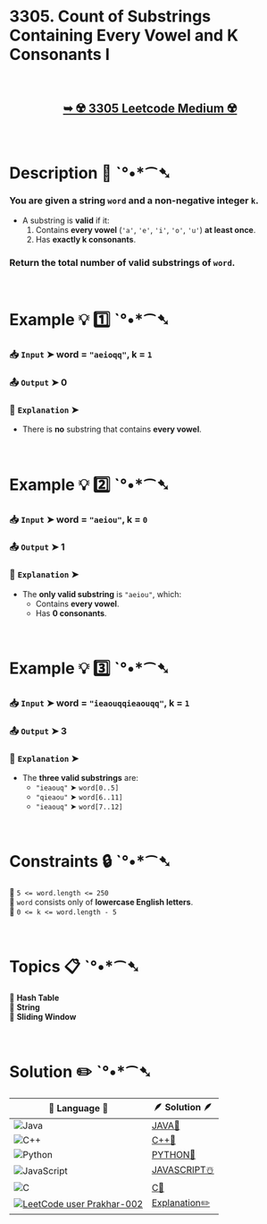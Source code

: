 # 3305. Count of Substrings Containing Every Vowel and K Consonants I

</br>

<h2 align="center"> 

<a href="https://leetcode.com/problems/count-of-substrings-containing-every-vowel-and-k-consonants-i/description/"><strong>➥ ☢️ 3305 Leetcode Medium ☢️ </strong></a>
</h2>

</br>

# Description 📜 ˋ°•*⁀➷

### You are given a **string** `word` and a **non-negative integer** `k`.  

- A substring is **valid** if it:
  1. Contains **every vowel** (`'a'`, `'e'`, `'i'`, `'o'`, `'u'`) **at least once**.
  2. Has **exactly k consonants**.

### **Return** the total number of valid substrings of `word`.

</br>

# Example 💡 1️⃣ ˋ°•*⁀➷

  ### 📥 `Input` ➤ word = `"aeioqq"`, k = `1`

  ### 📤 `Output` ➤ 0

  ### 🔦 `Explanation` ➤ 
- There is **no** substring that contains **every vowel**.

</br>

# Example 💡 2️⃣ ˋ°•*⁀➷

  ### 📥 `Input` ➤ word = `"aeiou"`, k = `0`

  ### 📤 `Output` ➤ 1

  ### 🔦 `Explanation` ➤ 
- The **only valid substring** is `"aeiou"`, which:
  - Contains **every vowel**.
  - Has **0 consonants**.

</br>

# Example 💡 3️⃣ ˋ°•*⁀➷

  ### 📥 `Input` ➤ word = `"ieaouqqieaouqq"`, k = `1`

  ### 📤 `Output` ➤ 3

  ### 🔦 `Explanation` ➤ 
- The **three valid substrings** are:
  - `"ieaouq"` ➤ `word[0..5]`
  - `"qieaou"` ➤ `word[6..11]`
  - `"ieaouq"` ➤ `word[7..12]`

</br>

# Constraints 🔒 ˋ°•*⁀➷

🔹 `5 <= word.length <= 250` </br>
🔹 `word` consists only of **lowercase English letters**. </br>
🔹 `0 <= k <= word.length - 5` </br>

</br>

# Topics 📋 ˋ°•*⁀➷

🔸 **Hash Table**  </br>
🔸 **String**  </br>
🔸 **Sliding Window**  </br>

</br>

# Solution ✏️ ˋ°•*⁀➷

| 📒 Language 📒  | 🪶 Solution 🪶 |
| ------------- | ------------- |
|  ![Java](https://img.shields.io/badge/java-%23ED8B00.svg?style=for-the-badge&logo=openjdk&logoColor=white)  | [JAVA🍁]() |
|  ![C++](https://img.shields.io/badge/c++-%2300599C.svg?style=for-the-badge&logo=c%2B%2B&logoColor=white)  | [C++🎲]()  |
|  ![Python](https://img.shields.io/badge/python-3670A0?style=for-the-badge&logo=python&logoColor=ffdd54)    | [PYTHON🍰]() |
| ![JavaScript](https://img.shields.io/badge/javascript-%23323330.svg?style=for-the-badge&logo=javascript&logoColor=%23F7DF1E)   | [JAVASCRIPT☃️]() |
|   ![C](https://img.shields.io/badge/c-%2300599C.svg?style=for-the-badge&logo=c&logoColor=white)   | [C💖]()  |
| [![LeetCode user Prakhar-002](https://img.shields.io/badge/dynamic/json?style=for-the-badge&labelColor=black&color=%23ffa116&label=Solved&query=solvedOverTotal&url=https%3A%2F%2Fleetcode-badge.vercel.app%2Fapi%2Fusers%2FPrakhar-002&logo=leetcode&logoColor=yellow)](https://leetcode.com/Prakhar-002/)  | [Explanation✏️]() |


